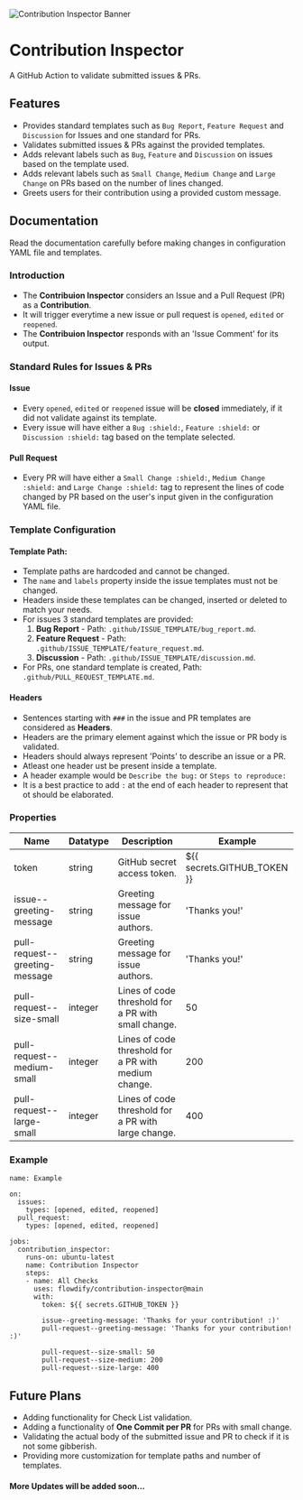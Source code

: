 ![Contribution Inspector Banner](https://firebasestorage.googleapis.com/v0/b/thecodinginsight.appspot.com/o/CIBanner.png?alt=media&token=8a20b770-8f2a-46a0-9dcd-81f135d72f8e)

# Contribution Inspector
A GitHub Action to validate submitted issues & PRs.

## Features
- Provides standard templates such as `Bug Report`, `Feature Request` and `Discussion` for Issues and one standard for PRs.
- Validates submitted issues & PRs against the provided templates.
- Adds relevant labels such as `Bug`, `Feature` and `Discussion` on issues based on the template used.
- Adds relevant labels such as `Small Change`, `Medium Change` and `Large Change` on PRs based on the number of lines changed.
- Greets users for their contribution using a provided custom message.

## Documentation

Read the documentation carefully before making changes in configuration YAML file and templates.

### Introduction
- The **Contribuion Inspector** considers an Issue and a Pull Request (PR) as a **Contribution**.
- It will trigger everytime a new issue or pull request is `opened`, `edited` or `reopened`.
- The **Contribuion Inspector** responds with an 'Issue Comment' for its output.

### Standard Rules for Issues & PRs

#### Issue
- Every `opened`, `edited` or `reopened` issue will be **closed** immediately, if it did not validate against its template.
- Every issue will have either a `Bug :shield:`, `Feature :shield:` or `Discussion :shield:` tag based on the template selected.

#### Pull Request
- Every PR will have either a `Small Change :shield:`, `Medium Change :shield:` and `Large Change :shield:` tag to represent the lines of code changed by PR based on the user's input given in the configuration YAML file.

### Template Configuration

#### Template Path:

- Template paths are hardcoded and cannot be changed.
- The `name` and `labels` property inside the issue templates must not be changed.
- Headers inside these templates can be changed, inserted or deleted to match your needs.
- For issues 3 standard templates are provided: 
    1. **Bug Report** - Path: `.github/ISSUE_TEMPLATE/bug_report.md`.
    2. **Feature Request** - Path: `.github/ISSUE_TEMPLATE/feature_request.md`.
    3. **Discussion** - Path: `.github/ISSUE_TEMPLATE/discussion.md`.
- For PRs, one standard template is created, Path: `.github/PULL_REQUEST_TEMPLATE.md`.

#### Headers

- Sentences starting with `###` in the issue and PR templates are considered as **Headers**.
- Headers are the primary element against which the issue or PR body is validated. 
- Headers should always represent 'Points' to describe an issue or a PR. 
- Atleast one header ust be present inside a template.
- A header example would be `Describe the bug:` or `Steps to reproduce:` 
- It is a best practice to add `:` at the end of each header to represent that ot should be elaborated.

### Properties

| Name | Datatype | Description | Example |
|------|----------|-------------|---------|
| token | string | GitHub secret access token. | ${{ secrets.GITHUB_TOKEN }} |
| issue--greeting-message | string | Greeting message for issue authors. | 'Thanks you!' |
| pull-request--greeting-message | string | Greeting message for issue authors. | 'Thanks you!' |
| pull-request--size-small | integer | Lines of code threshold for a PR with small change. | 50 |
| pull-request--medium-small | integer | Lines of code threshold for a PR with medium change. | 200 |
| pull-request--large-small | integer | Lines of code threshold for a PR with large change. | 400 |

### Example

```
name: Example

on: 
  issues:
    types: [opened, edited, reopened]
  pull_request:
    types: [opened, edited, reopened]

jobs:
  contribution_inspector:
    runs-on: ubuntu-latest
    name: Contribution Inspector
    steps:
    - name: All Checks
      uses: flowdify/contribution-inspector@main
      with:
        token: ${{ secrets.GITHUB_TOKEN }}

        issue--greeting-message: 'Thanks for your contribution! :)'
        pull-request--greeting-message: 'Thanks for your contribution! :)'

        pull-request--size-small: 50
        pull-request--size-medium: 200
        pull-request--size-large: 400
```

## Future Plans

- Adding functionality for Check List validation.
- Adding a functionality of **One Commit per PR** for PRs with small change.
- Validating the actual body of the submitted issue and PR to check if it is not some gibberish.
- Providing more customization for template paths and number of templates.

#### More Updates will be added soon...